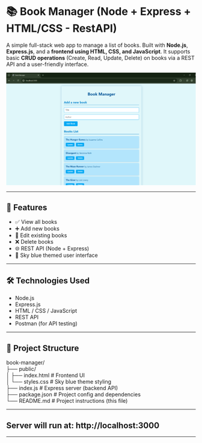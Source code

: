 # 📚 Book Manager (Node + Express + HTML/CSS - RestAPI)

A simple full-stack web app to manage a list of books. Built with **Node.js**, **Express.js**, and a **frontend using HTML, CSS, and JavaScript**. It supports basic **CRUD operations** (Create, Read, Update, Delete) on books via a REST API and a user-friendly interface.

![Screenshot](ss.png)

---

## 🚀 Features

- ✅ View all books
- ➕ Add new books
- 📝 Edit existing books
- ❌ Delete books
- 🌐 REST API (Node + Express)
- 🎨 Sky blue themed user interface

---

## 🛠️ Technologies Used

- Node.js
- Express.js
- HTML / CSS / JavaScript
- REST API
- Postman (for API testing)

---

## 📁 Project Structure  
book-manager/  
├── public/  
│ ├── index.html # Frontend UI  
│ └── styles.css # Sky blue theme styling  
├── index.js # Express server (backend API)  
├── package.json # Project config and dependencies  
└── README.md # Project instructions (this file)  

---

## Server will run at: http://localhost:3000

---
